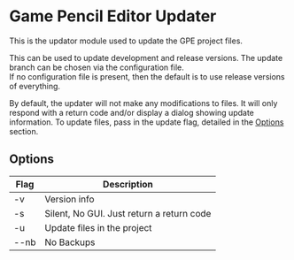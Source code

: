 # Game Pencil Editor Updater


This is the updator module used to update the GPE project files.

This can be used to update development and release versions.  The update branch can be chosen via the configuration file.  
If no configuration file is present, then the default is to use release versions of everything.

By default, the updater will not make any modifications to files. It will only respond with a return code and/or display a dialog showing update information. To update files, pass in the update flag, detailed in the [Options](#Options) section.

## Options

| Flag | Description                               | 
|------|-------------------------------------------|
| -v   | Version info                              |
| -s   | Silent, No GUI. Just return a return code |
| -u   | Update files in the project               |
| --nb | No Backups                                |